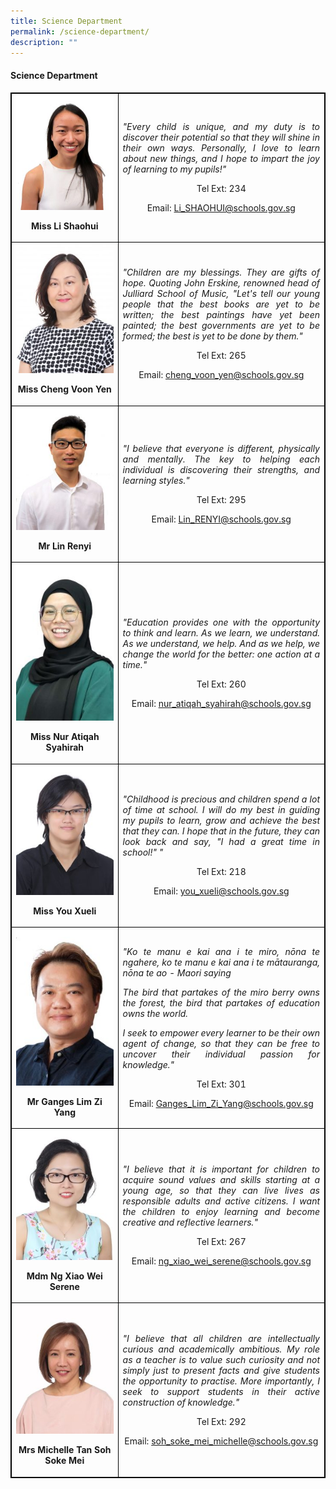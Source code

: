 ```yaml
---
title: Science Department
permalink: /science-department/
description: ""
---
```

<h4><strong>Science Department</strong></h4>
<table style="border-collapse: collapse; width: 100%; border:1px solid black;">
<tbody>
<tr>
<td style="width: 33.3333%; text-align: center; border:1px solid black;">
<img style="width:100%;"src="/images/sci7.jpg">
<p><strong>Miss Li Shaohui</strong></p>
</td>
<td style="width: 50%; text-align: justify; border:1px solid black;">
<p><em>"Every child is unique, and my duty is to discover their potential so that they will shine in their own ways. Personally, I love to learn about new things, and I hope to impart the joy of learning to my pupils!"</em></p>
<p style="width: 100%; text-align: center;">Tel Ext: 234</p>
<p style="width: 100%; text-align: center;">Email:&nbsp;<a href="mailto:Li_SHAOHUI@schools.gov.sg">Li_SHAOHUI@schools.gov.sg</a></p></a></p>
</td>
<tr>
<td style="width: 33.3333%; text-align: center; border:1px solid black;">
<img style="width:100%;"src="/images/sci2.jpg">
<p><strong>Miss Cheng Voon Yen</strong></p>
</td>
<td style="width: 50%; text-align: justify; border:1px solid black;">
<p><em>"Children are my blessings. They are gifts of hope. Quoting John Erskine, renowned head of Julliard School of Music, "Let's tell our young people that the best books are yet to be written; the best paintings have yet been painted; the best governments are yet to be formed; the best is yet to be done by them."</em></p>
<p style="width: 100%; text-align: center;">Tel Ext: 265</p>
<p style="width: 100%; text-align: center;">Email:&nbsp;<a href="mailto:cheng_voon_yen@schools.gov.sg">cheng_voon_yen@schools.gov.sg</a></p>
</td>
</tr>
<tr>
<td style="width: 33.3333%; text-align: center; border:1px solid black;">
<img style="width:100%;"src="/images/sci6.jpg">
<p><strong>Mr Lin Renyi</strong></p>
</td>
<td style="width: 50%; text-align: justify; border:1px solid black;">
<p><em>"I believe that everyone is different, physically and mentally. The key to helping each individual is discovering their strengths, and learning styles."</em></p>
<p style="width: 100%; text-align: center;">Tel Ext: 295</p>
<p style="width: 100%; text-align: center;">Email:&nbsp;<a href="mailto:Lin_RENYI@schools.gov.sg">Lin_RENYI@schools.gov.sg</a></p>
</td>
<tr>
<td style="width: 33.3333%; text-align: center; border:1px solid black;">
<img style="width:100%;"src="/images/sci5.jpg">
<p><strong>Miss Nur Atiqah Syahirah</strong></p>
</td>
<td style="width: 50%; text-align: justify; border:1px solid black;">
<p><em>"Education provides one with the opportunity to think and learn.&nbsp;As we learn, we understand. As we understand, we help. And as we help, we change the world for the better: one action at a time."</em></p>
<p style="width: 100%; text-align: center;">Tel Ext: 260</p>
<p style="width: 100%; text-align: center;">Email:&nbsp;<a href="mailto:nur_atiqah_syahirah@schools.gov.sg">nur_atiqah_syahirah@schools.gov.sg</a></p>
</td>
<tr>
<td style="width: 33.3333%; text-align: center; border:1px solid black;">
<img style="width:100%;"src="/images/sci4.jpg">
<p><strong>Miss You Xueli</strong></p>
</td>
<td style="width: 50%; text-align: justify; border:1px solid black;">
<p><em>"Childhood is precious and children spend a lot of time at school. I will do my best in guiding my pupils to learn, grow and achieve the best that they can. I hope that in the future, they can look back and say, "I had a great time in school!" "</em></p>
<p style="width: 100%; text-align: center;">Tel Ext: 218</p>
<p style="width: 100%; text-align: center;">Email:&nbsp;<a href="mailto:you_xueli@schools.gov.sg">you_xueli@schools.gov.sg</a></p>
</td>
<tr>
<td style="width: 33.3333%; text-align: center; border:1px solid black;">
<img style="width:100%;"src="/images/sci9.jpg">
<p><strong>Mr Ganges Lim Zi Yang</strong></p>
</td>
<td style="width: 50%; text-align: justify; border:1px solid black;">
<p><em>"Ko te manu e kai ana i te miro, nōna te ngahere, ko te manu e kai ana i te mātauranga, nōna te ao - Maori saying</em></p>
<p><em>The bird that partakes of the miro berry owns the forest, the bird that partakes of education owns the world.</em></p>
<p><em>I seek to empower every learner to be their own agent of change, so that they can be free to uncover their individual passion for knowledge."</em></p>
<p style="width: 100%; text-align: center;">Tel Ext: 301</p>
<p style="width: 100%; text-align: center;">Email:&nbsp;<a href="mailto:Ganges_Lim_Zi_Yang@schools.gov.sg">Ganges_Lim_Zi_Yang@schools.gov.sg</a></p>
</td>
<tr>
<td style="width: 33.3333%; text-align: center; border:1px solid black;">
<img style="width:100%;"src="/images/sci3.jpg">
<p><strong>Mdm Ng Xiao Wei Serene</strong></p>
</td>
<td style="width: 50%; text-align: justify; border:1px solid black;">
<p><em>"I believe that it is important for children to acquire sound values and skills starting at a young age, so that they can live lives as responsible adults and active citizens. I want the children to enjoy learning and become creative and reflective learners."</em></p>
<p style="width: 100%; text-align: center;">Tel Ext: 267</p>
<p style="width: 100%; text-align: center;">Email:&nbsp;<a href="mailto:ng_xiao_wei_serene@schools.gov.sg">ng_xiao_wei_serene@schools.gov.sg</a></p>
</td>
<tr>
<td style="width: 33.3333%; text-align: center; border:1px solid black;">
<img style="width:100%;"src="/images/sci11.jpg">
<p><strong>Mrs Michelle Tan Soh Soke Mei</strong></p>
</td>
<td style="width: 50%; text-align: justify; border:1px solid black;">
<p><em>"I believe that all children are intellectually curious and academically ambitious. My role as a teacher is to value such curiosity and not simply just to present facts and give students the opportunity to practise. More importantly, I seek to support students in their active construction of knowledge."</em></p>
<p style="width: 100%; text-align: center;">Tel Ext: 292</p>
<p style="width: 100%; text-align: center;">Email:&nbsp;<a href="mailto:soh_soke_mei_michelle@schools.gov.sg">soh_soke_mei_michelle@schools.gov.sg</a></p>
</td>